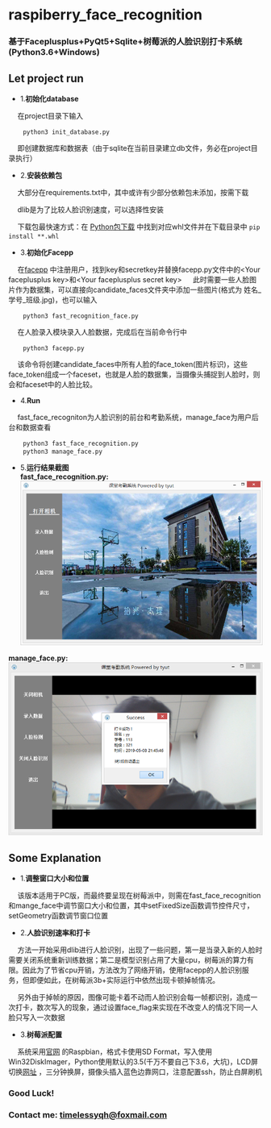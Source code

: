 # raspiberry_face_recognition  

### 基于Faceplusplus+PyQt5+Sqlite+树莓派的人脸识别打卡系统(Python3.6+Windows)

## Let project run
-   1.**初始化database**   
      
&emsp; 在project目录下输入    
```
    python3 init_database.py
``` 

&emsp; 即创建数据库和数据表（由于sqlite在当前目录建立db文件，务必在project目录执行）    

-   2.**安装依赖包**  
   
&emsp; 大部分在requirements.txt中，其中或许有少部分依赖包未添加，按需下载 
   
&emsp; dlib是为了比较人脸识别速度，可以选择性安装   
   
&emsp; 下载包最快速方式：在 [Python包下载](https://www.lfd.uci.edu/~gohlke/pythonlibs/#kwant) 中找到对应whl文件并在下载目录中 
`pip install **.whl`   

-   3.**初始化Facepp**    
   
&emsp; 在[facepp](https://console.faceplusplus.com.cn/login) 中注册用户，找到key和secretkey并替换facepp.py文件中的<Your faceplusplus key\>和<Your faceplusplus secret key\> &emsp;  此时需要一些人脸图片作为数据集，可以直接向candidate_faces文件夹中添加一些图片(格式为 姓名_学号_班级.jpg)，也可以输入 

```
    python3 fast_recognition_face.py
```        
&emsp;  在人脸录入模块录入人脸数据，完成后在当前命令行中
```
    python3 facepp.py
```   
&emsp;  该命令将创建candidate_faces中所有人脸的face_token(图片标识)，这些face_token组成一个faceset，也就是人脸的数据集，当摄像头捕捉到人脸时，则会和faceset中的人脸比较。   
     
-   4.**Run**    

&emsp;  fast_face_recogniton为人脸识别的前台和考勤系统，manage_face为用户后台和数据查看
```
    python3 fast_face_recognition.py
    python3 manage_face.py
```   
     
-   5.**运行结果截图**    
**fast_face_recognition.py:**   
![系统运行图](https://github.com/timelessyqh/raspberry_face_recognition/blob/master/images/pic1.png)   

**manage_face.py:**   
![后台运行图](https://github.com/timelessyqh/raspberry_face_recognition/blob/master/images/pic2.png)



## Some Explanation
-   1.**调整窗口大小和位置**   
      
&emsp; 该版本适用于PC版，而最终要呈现在树莓派中，则需在fast_face_recognition和mange_face中调节窗口大小和位置，其中setFixedSize函数调节控件尺寸，setGeometry函数调节窗口位置    
    
-   2.**人脸识别速率和打卡**  
   
&emsp;  方法一开始采用dlib进行人脸识别，出现了一些问题，第一是当录入新的人脸时需要关闭系统重新训练数据；第二是模型识别占用了大量cpu，树莓派的算力有限。因此为了节省cpu开销，方法改为了网络开销，使用facepp的人脸识别服务，但即便如此，在树莓派3b+实际运行中依然出现卡顿掉帧情况。
    
&emsp; 另外由于掉帧的原因，图像可能卡着不动而人脸识别会每一帧都识别，造成一次打卡，数次写入的现象，通过设置face_flag来实现在不改变人的情况下同一人脸只写入一次数据
        
-   3.**树莓派配置**    

&emsp;  系统采用[官网](https://www.raspberrypi.org/downloads/) 的Raspbian，格式卡使用SD Format，写入使用Win32DiskImager，Python使用默认的3.5(千万不要自己下3.6，大坑)，LCD屏切换[网址](https://trickiknow.com/raspberry-pi-3-complete-tutorial-2018-lets-get-started/) ，三分钟换屏，摄像头插入蓝色边靠网口，注意配置ssh，防止白屏刷机 








### Good Luck!  
### Contact me: timelessyqh@foxmail.com
